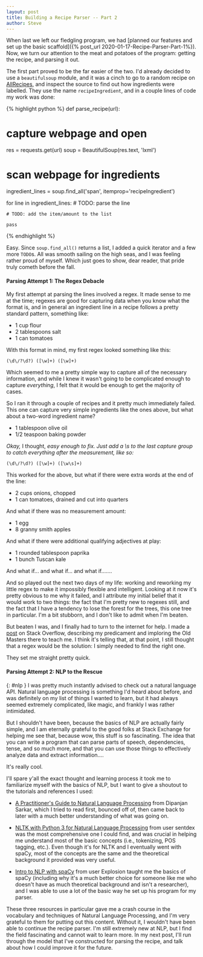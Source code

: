 ```yaml
---
layout: post
title: Building a Recipe Parser -- Part 2
author: Steve
---
```


When last we left our fledgling program, we had [planned our features and set up the basic scaffold]({% post_url 2020-01-17-Recipe-Parser-Part-1%}). Now, we turn our attention to the meat and potatoes of the program: getting the recipe, and parsing it out.

The first part proved to be the far easier of the two. I'd already decided to use a `beautifulsoup` module, and it was a cinch to go to a random recipe on [AllRecipes](allrecipes.com), and inspect the source to find out how ingredients were labelled. They use the name `recipeIngredient`, and in a couple lines of code my work was done:

{% highlight python %}
def parse_recipe(url):
  # capture webpage and open
  res = requests.get(url)
  soup = BeautifulSoup(res.text, 'lxml')

  # scan webpage for ingredients
  ingredient_lines = soup.find_all('span', itemprop='recipeIngredient')

  for line in ingredient_lines:
    # TODO: parse the line

    # TODO: add the item/amount to the list

    pass

{% endhighlight %}

Easy. Since `soup.find_all()` returns a list, I added a quick iterator and a few more `TODO`s. All was smooth sailing on the high seas, and I was feeling rather proud of myself. Which just goes to show, dear reader, that pride truly cometh before the fall.

#### Parsing Attempt 1: The Regex Debacle

My first attempt at parsing the lines involved a regex. It made sense to me at the time; regexes are good for capturing data when you know what the format is, and in general an ingredient line in a recipe follows a pretty standard pattern, something like:

* 1 cup flour
* 2 tablespoons salt
* 1 can tomatoes

With this format in mind, my first regex looked something like this:
```
(\d\/?\d?) ([\w]+) ([\w]+)
```
Which seemed to me a pretty simple way to capture all of the necessary information, and while I knew it wasn't going to be complicated enough to capture *everything*, I felt that it would be enough to get the majority of cases.

So I ran it through a couple of recipes and it pretty much immediately failed. This one can capture very simple ingredients like the ones above, but what about a two-word ingredient name?

* 1 tablespoon olive oil
* 1/2 teaspoon baking powder

*Okay,* I thought, *easy enough to fix. Just add a \s to the last capture group to catch everything after the measurement, like so:*

```
(\d\/?\d?) ([\w]+) ([\w\s]+)
```

This worked for the above, but what if there were extra words at the end of the line:

* 2 cups onions, chopped
* 1 can tomatoes, drained and cut into quarters

And what if there was no measurement amount:

* 1 egg
* 8 granny smith apples

And what if there were additional qualifying adjectives at play:

* 1 rounded tablespoon paprika
* 1 bunch Tuscan kale

And what if... and what if... and what if.......

And so played out the next two days of my life: working and reworking my little regex to make it impossibly flexible and intelligent. Looking at it now it's pretty obvious to me why it failed, and I attribute my initial belief that it would work to two things: the fact that I'm pretty new to regexes still, and the fact that I have a tendency to lose the forest for the trees, this one tree in particular. I'm a bit stubborn, and I don't like to admit when I'm beaten.

But beaten I was, and I finally had to turn to the internet for help. I made a [post](https://stackoverflow.com/questions/59686313/regex-for-recipe-ingredients-ignoring-adjectives-and-extraneous-words?noredirect=1#comment105544891_59686313) on Stack Overflow, describing my predicament and imploring the Old Masters there to teach me. I think it's telling that, at that point, I still thought that a regex would be the solution: I simply needed to find the right one.

They set me straight pretty quick.

#### Parsing Attempt 2: NLP to the Rescue
{: #nlp }
I was pretty much instantly advised to check out a natural language API. Natural language processing is something I'd heard about before, and was definitely on my list of things I wanted to learn, but it had always seemed extremely complicated, like magic, and frankly I was rather intimidated.

But I shouldn't have been, because the basics of NLP are actually fairly simple, and I am eternally grateful to the good folks at Stack Exchange for helping me see that, because wow, this stuff is so fascinating. The idea that you can write a program that can parse parts of speech, dependencies, tense, and so much more, and that you can use those things to effectively analyze data and extract information....

It's really cool.

I'll spare y'all the exact thought and learning process it took me to familiarize myself with the basics of NLP, but I want to give a shoutout to the tutorials and references I used:

* [A Practitioner's Guide to Natural Language Processing](https://towardsdatascience.com/a-practitioners-guide-to-natural-language-processing-part-i-processing-understanding-text-9f4abfd13e72) from Dipanjan Sarkar, which I tried to read first, bounced off of, then came back to later with a much better understanding of what was going on.

* [NLTK with Python 3 for Natural Language Processing](https://www.youtube.com/watch?v=FLZvOKSCkxY&list=PLQVvvaa0QuDf2JswnfiGkliBInZnIC4HL) from user sentdex was the most comprehensive one I could find, and was crucial in helping me understand most of the basic concepts (i.e., tokenizing, POS tagging, etc.). Even though it's for NLTK and I eventually went with spaCy, most of the concepts are the same and the theoretical background it provided was very useful.

* [Intro to NLP with spaCy](https://www.youtube.com/watch?v=WnGPv6HnBok&) from user Explosion taught me the basics of spaCy (including why it's a much better choice for someone like me who doesn't have as much theoretical background and isn't a researcher), and I was able to use a lot of the basic way he set up his program for my parser.

These three resources in particular gave me a crash course in the vocabulary and techniques of Natural Language Processing, and I'm very grateful to them for putting out this content. Without it, I wouldn't have been able to continue the recipe parser. I'm still extremely new at NLP, but I find the field fascinating and cannot wait to learn more. In my next post, I'll run through the model that I've constructed for parsing the recipe, and talk about how I could improve it for the future.
